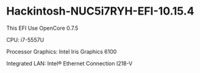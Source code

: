 # Hackintosh-NUC5i7RYH-EFI-10.15.4

This EFI Use OpenCore 0.7.5

CPU: i7-5557U

Processor Graphics: Intel Iris Graphics 6100

Integrated LAN: Intel® Ethernet Connection I218-V
